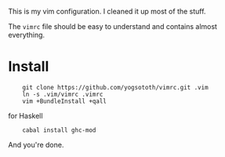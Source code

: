 This is my vim configuration. I cleaned it up most of the stuff.

The `vimrc` file should be easy to understand and contains almost everything.

# Install

        git clone https://github.com/yogsototh/vimrc.git .vim
        ln -s .vim/vimrc .vimrc
        vim +BundleInstall +qall

for Haskell

        cabal install ghc-mod

And you're done.
